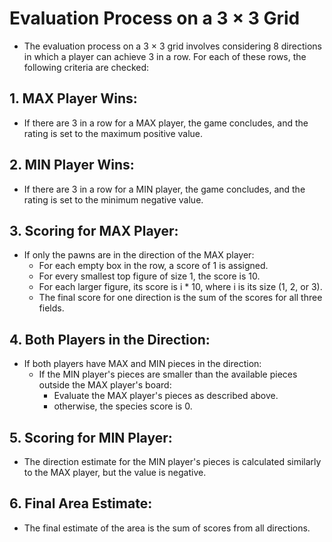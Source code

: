 # Evaluation Process on a 3 × 3 Grid

- The evaluation process on a 3 × 3 grid involves considering 8 directions in which a player can achieve 3 in a row. For each of these rows, the following criteria are checked:

## 1. MAX Player Wins:

- If there are 3 in a row for a MAX player, the game concludes, and the rating is set to the maximum positive value.

## 2. MIN Player Wins:

- If there are 3 in a row for a MIN player, the game concludes, and the rating is set to the minimum negative value.

## 3. Scoring for MAX Player:

- If only the pawns are in the direction of the MAX player:
  - For each empty box in the row, a score of 1 is assigned.
  - For every smallest top figure of size 1, the score is 10.
  - For each larger figure, its score is i \* 10, where i is its size (1, 2, or 3).
  - The final score for one direction is the sum of the scores for all three fields.

## 4. Both Players in the Direction:

- If both players have MAX and MIN pieces in the direction:
  - If the MIN player's pieces are smaller than the available pieces outside the MAX player's board:
    - Evaluate the MAX player's pieces as described above.
    - otherwise, the species score is 0.

## 5. Scoring for MIN Player:

- The direction estimate for the MIN player's pieces is calculated similarly to the MAX player, but the value is negative.

## 6. Final Area Estimate:

- The final estimate of the area is the sum of scores from all directions.

